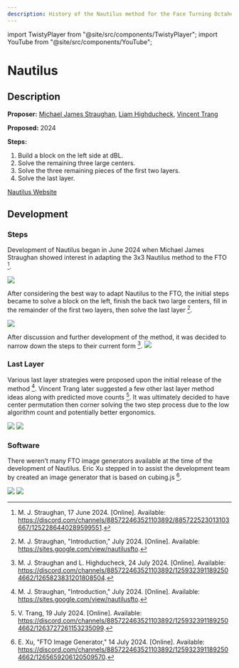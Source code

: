 ```yaml
---
description: History of the Nautilus method for the Face Turning Octahedron (FTO).
---
```


import TwistyPlayer from "@site/src/components/TwistyPlayer";
import YouTube from "@site/src/components/YouTube";

# Nautilus

<TwistyPlayer
 puzzle="fto"
 experimentalStickeringMaskOrbits="C4RNER:-III-I,CENTERS:-----III--III-----I--I--,EDGES:------------"
 controlPanel="none"
 cameraLatitude={35}
 cameraLongitude={0}
/>

## Description

**Proposer:** [Michael James Straughan](CubingContributors/MethodDevelopers.md#straughan-michael-james-athefre), [Liam Highducheck](CubingContributors/MethodDevelopers.md#highducheck-liam), [Vincent Trang](CubingContributors/MethodDevelopers.md#trang-vincent-trangium)

**Proposed:** 2024

**Steps:**

1. Build a block on the left side at dBL.
2. Solve the remaining three large centers.
3. Solve the three remaining pieces of the first two layers.
4. Solve the last layer.

[Nautilus Website](https://sites.google.com/view/nautilusfto)

## Development

### Steps

Development of Nautilus began in June 2024 when Michael James Straughan showed interest in adapting the 3x3 Nautilus method to the FTO [^straughan-2024-1].

![](img/Nautilus/Straughan1.png)

After considering the best way to adapt Nautilus to the FTO, the initial steps became to solve a block on the left, finish the back two large centers, fill in the remainder of the first two layers, then solve the last layer [^straughan-2024-2].

![](img/Nautilus/Straughan2.png)

After discussion and further development of the method, it was decided to narrow down the steps to their current form [^straughan-highducheck-2024].
![](img/Nautilus/Straughan3.png)

### Last Layer

Various last layer strategies were proposed upon the initial release of the method [^straughan-2024-2]. Vincent Trang later suggested a few other last layer method ideas along with predicted move counts [^trang-2024]. It was ultimately decided to have center permutation then corner solving the two step process due to the low algorithm count and potentially better ergonomics.

![](img/Nautilus/Straughan4.png)
![](img/Nautilus/Trang1.png)

### Software

There weren’t many FTO image generators available at the time of the development of Nautilus. Eric Xu stepped in to assist the development team by created an image generator that is based on cubing.js [^xu-2024].

![](img/Nautilus/Xu1.png)
![](img/Nautilus/Xu2.png)

[^straughan-2024-1]: M. J. Straughan, 17 June 2024. [Online]. Available: https://discord.com/channels/885722463521103892/885722523013103667/1252286440289599551.
[^straughan-2024-2]: M. J. Straughan, "Introduction," July 2024. [Online]. Available: https://sites.google.com/view/nautilusfto.
[^straughan-highducheck-2024]: M. J. Straughan and L. Highducheck, 24 July 2024. [Online]. Available: https://discord.com/channels/885722463521103892/1259323911892504662/1265823831201808504.
[^trang-2024]: V. Trang, 19 July 2024. [Online]. Available: https://discord.com/channels/885722463521103892/1259323911892504662/1263727261153235099.
[^xu-2024]: E. Xu, "FTO Image Generator," 14 July 2024. [Online]. Available: https://discord.com/channels/885722463521103892/1259323911892504662/1265659206120509570.